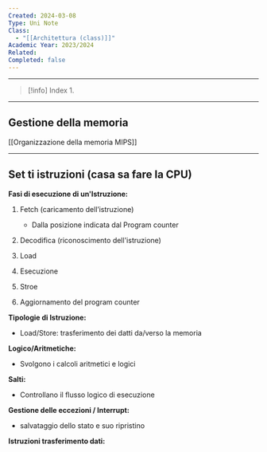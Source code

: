 ```yaml
---
Created: 2024-03-08
Type: Uni Note
Class:
  - "[[Architettura (class)]]"
Academic Year: 2023/2024
Related: 
Completed: false
---
```

---

>[!info] Index
>1. 

---
## Gestione della memoria 
[[Organizzazione della memoria MIPS]]


---
## Set ti istruzioni (casa sa fare la CPU)

**Fasi di esecuzione di un'Istruzione:**
1. Fetch (caricamento dell’istruzione)
	- Dalla posizione indicata dal Program counter

2. Decodifica (riconoscimento dell'istruzione)
3. Load
4. Esecuzione
5. Stroe
6. Aggiornamento del program counter


**Tipologie di Istruzione:**
- Load/Store: trasferimento dei datti da/verso la memoria

**Logico/Aritmetiche:**
- Svolgono i calcoli aritmetici e logici 

**Salti:**
- Controllano il flusso logico di esecuzione 

**Gestione delle eccezioni / Interrupt:** 
- salvataggio dello stato e suo ripristino


**Istruzioni trasferimento dati:**




